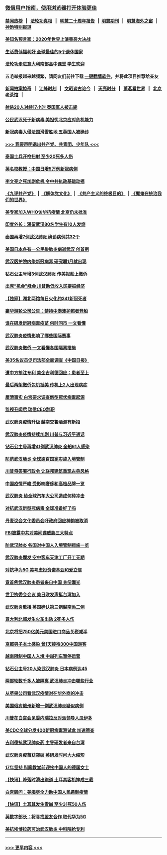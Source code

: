 ### [微信用户指南，使用浏览器打开体验更佳](https://github.com/gfw-breaker/banned-news1/blob/master/indexes/wechat-guide.md?t=0)
#### [禁闻热榜](热点新闻.md?t=0)  &nbsp;&nbsp;|&nbsp;&nbsp; [法轮功真相](https://github.com/gfw-breaker/truth/blob/master/README.md?t=0) &nbsp;&nbsp;|&nbsp;&nbsp; [明慧二十周年报告](https://github.com/gfw-breaker/mh-reports/blob/master/README.md?t=0) &nbsp;&nbsp;|&nbsp;&nbsp;[明慧期刊](https://github.com/gfw-breaker/mh-qikan) &nbsp;&nbsp;|&nbsp;&nbsp; [明慧海外之窗](https://github.com/gfw-breaker/mh-news/blob/master/README.md?t=0) &nbsp;&nbsp;|&nbsp;&nbsp; [神韵特别报道](https://github.com/gfw-breaker/mh-news/blob/master/shenyun.md?t=0)
#### [美知名预言家：2020年世界上演善恶大决战](../pages/nsc418/n11855418.md?t=02091911) 
#### [生活费低福利好 全球最佳的5个退休国家](../pages/nsc418/n11848347.md?t=02091911) 
#### [法轮功走进意大利南部高中课堂 学生欢迎](../pages/nsc418/n11853859.md?t=02091911) 
#### 五毛举报越来越频繁，请网友们前往下载 [一键翻墙软件](https://github.com/gfw-breaker/ssr-accounts)，并将此项目推荐给亲友
#### [新闻拍案惊奇](https://github.com/gfw-breaker/banned-news1/blob/master/pages/link4.md) &nbsp;&nbsp;|&nbsp;&nbsp; [江峰时刻](https://github.com/gfw-breaker/banned-news1/blob/master/pages/link4.md) &nbsp;&nbsp;|&nbsp;&nbsp; [文昭谈古论今](https://github.com/gfw-breaker/banned-news1/blob/master/pages/link4.md) &nbsp;&nbsp;|&nbsp;&nbsp; [天亮时分](https://github.com/gfw-breaker/banned-news1/blob/master/pages/link4.md) &nbsp;&nbsp;|&nbsp;&nbsp; [萧茗看世界](https://github.com/gfw-breaker/banned-news1/blob/master/pages/link4.md) &nbsp;&nbsp;|&nbsp;&nbsp; [北京老茶馆](https://github.com/gfw-breaker/banned-news1/blob/master/pages/link4.md) &nbsp;&nbsp;|&nbsp;&nbsp; 
#### [射杀20人对峙17小时 泰国军人被击毙](../pages/nsc418/n11854869.md?t=02091911) 
#### [公民武汉死于新病毒 美担忧北京应对危机能力](../pages/nsc418/n11854331.md?t=02091911) 
#### [新冠病毒入侵法国滑雪胜地 五英国人被确诊](../pages/nsc418/n11854307.md?t=02091911) 
#### [>>> 我要声明退出共产党、共青团、少年队 <<<](https://github.com/begood0513/goodnews/blob/master/quit/letter.md) 
#### [泰国士兵开枪扫射 至少20死多人伤](../pages/nsc418/n11854276.md?t=02091911) 
#### [英名校教授：中国日增5万例新冠病例](../pages/nsc418/n11854174.md?t=02091911) 
#### [李文亮之死加剧危机 令中共执政基础动摇](../pages/nsc418/n11854003.md?t=02091911) 
#### [《九评共产党》](https://github.com/begood0513/9ping.md/blob/master/README.md) &nbsp;|&nbsp; [《解体党文化》](../../../../jtdwh.md/blob/master/README.md)  &nbsp;|&nbsp; [《共产主义的终极目的》](../../../../gczydzjmd.md/blob/master/README.md) &nbsp;|&nbsp; [《魔鬼在统治我们的世界》](../../../../mgztzwmdsj.md/blob/master/README.md) 
#### [美专家加入WHO访华抗疫情 北京仍未批准](../pages/nsc418/n11854043.md?t=02091911) 
#### [印度外长：滞留武汉80名学生有10人发烧](../pages/nsc418/n11853821.md?t=02091911) 
#### [泰国再增7例武汉肺炎 确诊病例共32个](../pages/nsc418/n11853808.md?t=02091911) 
#### [美国日本各有一公民染肺炎病逝武汉 创首例](../pages/nsc418/n11853509.md?t=02091911) 
#### [武汉医护院内染新冠病毒 研究曝1月就出现](../pages/nsc418/n11852928.md?t=02091911) 
#### [钻石公主号增3例武汉肺炎 传美拟船上撤侨](../pages/nsc418/n11853240.md?t=02091911) 
#### [出席“机会”峰会 川普助低收入区提振经济](../pages/nsc418/n11853232.md?t=02091911) 
#### [【独家】湖北两馆每日火化约341新冠死者](../pages/nsc418/n11845444.md?t=02091911) 
#### [豪华游轮公司公告：禁持中港澳护照者登船](../pages/nsc418/n11852761.md?t=02091911) 
#### [谁在研发新冠病毒疫苗 何时问市 一文看懂](../pages/nsc418/n11852840.md?t=02091911) 
#### [武汉肺炎疫情影响了哪些国际赛事](../pages/nsc418/n11852441.md?t=02091911) 
#### [武汉肺炎撤侨 一文看懂各国隔离措施](../pages/nsc418/n11844216.md?t=02091911) 
#### [美35名议员促司法部全面调查《中国日报》](../pages/nsc418/n11852435.md?t=02091911) 
#### [遭中方抢注专利 美企吉利德回应：患者至上](../pages/nsc418/n11852037.md?t=02091911) 
#### [最后两架撤侨包机抵美 传机上2人出现病症](../pages/nsc418/n11852173.md?t=02091911) 
#### [厘清事实 白宫要求调查新型冠状病毒起源](../pages/nsc418/n11852106.md?t=02091911) 
#### [监视丑闻后 瑞信CEO辞职](../pages/nsc418/n11852127.md?t=02091911) 
#### [武汉肺炎疫情升级 越南交警酒测有新招](../pages/nsc418/n11851632.md?t=02091911) 
#### [武汉肺炎疫情持续加剧 川普与习近平通话](../pages/nsc418/n11851613.md?t=02091911) 
#### [钻石公主号再增41例武汉肺炎 全船61人感染](../pages/nsc418/n11850401.md?t=02091911) 
#### [防范武汉肺炎 全球逾百国家实施入境管制](../pages/nsc418/n11850557.md?t=02091911) 
#### [川普将签署行政令 让联邦建筑重现古典风格](../pages/nsc418/n11850654.md?t=02091911) 
#### [中国疫情严峻 受影响奢侈和高档品牌一览](../pages/nsc418/n11850319.md?t=02091911) 
#### [武汉肺炎 给全球汽车大公司造成何种冲击](../pages/nsc418/n11850056.md?t=02091911) 
#### [对抗武汉新型冠病毒 全球准备好了吗](../pages/nsc418/n11850142.md?t=02091911) 
#### [丹麦议会文化委员会吁政府回应神韵被取消](../pages/nsc418/n11849312.md?t=02091911) 
#### [FBI披露中共对美间谍威胁三大特点](../pages/nsc418/n11849700.md?t=02091911) 
#### [防武汉肺炎 各国对中国人入境管制措施一览](../pages/nsc418/n11838726.md?t=02091911) 
#### [武汉肺炎爆发 空中客车天津工厂开工无期](../pages/nsc418/n11849634.md?t=02091911) 
#### [对抗华为5G 美考虑投资诺基亚和爱立信](../pages/nsc418/n11849510.md?t=02091911) 
#### [意首例武汉肺炎患者来自中国 身份曝光](../pages/nsc418/n11849454.md?t=02091911) 
#### [世卫执委会会议 美日欧发声挺台湾加入](../pages/nsc418/n11849433.md?t=02091911) 
#### [武汉肺炎散播 英国确认第三例越南添二例](../pages/nsc418/n11849439.md?t=02091911) 
#### [意大利北部发生火车出轨 2死多人伤](../pages/nsc418/n11848999.md?t=02091911) 
#### [北京将把750亿美元美国进口商品关税减半](../pages/nsc418/n11848896.md?t=02091911) 
#### [京都男子本土感染 曾1天接待300中国游客](../pages/nsc418/n11848641.md?t=02091911) 
#### [越南限制中国人入境 中越列车暂停运营](../pages/nsc418/n11847844.md?t=02091911) 
#### [钻石公主号20人染武汉肺炎 日本病例达45](../pages/nsc418/n11847823.md?t=02091911) 
#### [两邮轮数千多人被隔离 武汉肺炎冲击哪些行业](../pages/nsc418/n11847456.md?t=02091911) 
#### [从苹果公司看武汉疫情对在华外商的冲击](../pages/nsc418/n11847586.md?t=02091911) 
#### [美国俄亥俄州新增一例武汉肺炎疑似病例](../pages/nsc418/n11847714.md?t=02091911) 
#### [川普在白宫会见委内瑞拉反对派领导人瓜伊多](../pages/nsc418/n11847391.md?t=02091911) 
#### [美CDC全球分发400新冠病毒测试盒 加速筛查](../pages/nsc418/n11847260.md?t=02091911) 
#### [吉利德抗武汉肺炎药 主导研发者来自台湾](../pages/nsc418/n11847064.md?t=02091911) 
#### [武汉肺炎疫苗获突破 英研发时间大大缩短](../pages/nsc418/n11846915.md?t=02091911) 
#### [17年坚持 科隆教堂前迎接中国人的德国女士](../pages/nsc418/n11846781.md?t=02091911) 
#### [【快讯】降落时滑出跑道 土耳其客机摔成三截](../pages/nsc418/n11847021.md?t=02091911) 
#### [白宫顾问：美竭尽全力助中国人民遏制疫情](../pages/nsc418/n11846756.md?t=02091911) 
#### [【快讯】土耳其发生雪崩 至少31死50人伤](../pages/nsc418/n11846680.md?t=02091911) 
#### [英数字部长：将寻找盟友合作 取代华为5G](../pages/nsc418/n11846485.md?t=02091911) 
#### [美抗埃博拉药可治武汉肺炎 中科院抢专利](../pages/nsc418/n11846409.md?t=02091911) 

----
#### [ >>> 更早内容 <<< ](../indexes/nsc418-earlier.md)
